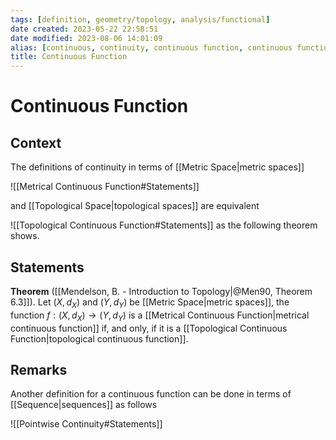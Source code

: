 ```yaml
---
tags: [definition, geometry/topology, analysis/functional]
date created: 2023-05-22 22:58:51
date modified: 2023-08-06 14:01:09
alias: [continuous, continuity, continuous function, continuous functions]
title: Continuous Function
---
```


# Continuous Function

## Context

The definitions of continuity in terms of [[Metric Space|metric spaces]]

![[Metrical Continuous Function#Statements]]

and [[Topological Space|topological spaces]] are equivalent

![[Topological Continuous Function#Statements]]
as the following theorem shows.

## Statements

**Theorem** ([[Mendelson, B. - Introduction to Topology|@Men90, Theorem 6.3]]). Let $(X, d_X)$ and $(Y, d_Y)$ be [[Metric Space|metric spaces]], the function $f:(X, d_X)\to (Y, d_Y)$ is a [[Metrical Continuous Function|metrical continuous function]] if, and only, if it is a [[Topological Continuous Function|topological continuous function]].

## Remarks

Another definition for a continuous function can be done in terms of [[Sequence|sequences]] as follows

![[Pointwise Continuity#Statements]]